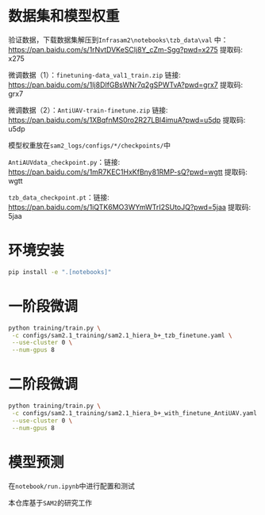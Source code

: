 # 数据集和模型权重

验证数据，下载数据集解压到`Infrasam2\notebooks\tzb_data\val` 中： https://pan.baidu.com/s/1rNvtDVKeSClj8Y_cZm-Sgg?pwd=x275 提取码: x275 

微调数据（1）：`finetuning-data_val1_train.zip` 链接: https://pan.baidu.com/s/1Ij8DIfGBsWNr7q2gSPWTvA?pwd=grx7 提取码: grx7 

微调数据（2）：`AntiUAV-train-finetune.zip` 链接: https://pan.baidu.com/s/1XBqfnMS0ro2R27LBl4imuA?pwd=u5dp 提取码: u5dp 



模型权重放在`sam2_logs/configs/*/checkpoints/`中

`AntiAUVdata_checkpoint.py`：链接: https://pan.baidu.com/s/1mR7KEC1HxKfBny81RMP-sQ?pwd=wgtt 提取码: wgtt 

`tzb_data_checkpoint.pt`：链接: https://pan.baidu.com/s/1iQTK6MO3WYmWTrI2SUtoJQ?pwd=5jaa 提取码: 5jaa 

# 环境安装

```sh
pip install -e ".[notebooks]"
```



# 一阶段微调
```sh
python training/train.py \
 -c configs/sam2.1_training/sam2.1_hiera_b+_tzb_finetune.yaml \
 --use-cluster 0 \
 --num-gpus 8
```



# 二阶段微调
```sh
python training/train.py \
 -c configs/sam2.1_training/sam2.1_hiera_b+_with_finetune_AntiUAV.yaml.yaml \
 --use-cluster 0 \
 --num-gpus 8
```



# 模型预测
在`notebook/run.ipynb`中进行配置和测试







本仓库基于`SAM2`的研究工作
